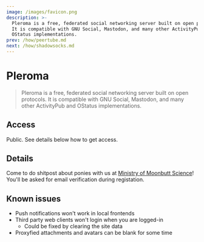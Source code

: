 ```yaml
---
image: /images/favicon.png
description: >-
  Pleroma is a free, federated social networking server built on open protocols.
  It is compatible with GNU Social, Mastodon, and many other ActivityPub and
  OStatus implementations.
prev: /how/peertube.md
next: /how/shadowsocks.md
---
```


# Pleroma

> Pleroma is a free, federated social networking server built on open protocols. It is compatible with GNU Social, Mastodon, and many other ActivityPub and OStatus implementations.

## Access

Public. See details below how to get access.

## Details

Come to do shitpost about ponies with us at [Ministry of Moonbutt Science](https://ministry.moonbutt.Science)! You'll be asked for email verification during registation.

## Known issues

- Push notifications won't work in local frontends
- Third party web clients won't login when you are logged-in
  - Could be fixed by clearing the site data
- Proxyfied attachments and avatars can be blank for some time
